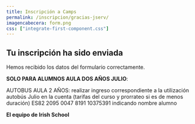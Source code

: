 ```yaml
---
title: Inscripción a Camps
permalink: /inscripcion/gracias-jserv/
imagencabecera: form.png
css: ["integrate-first-component.css"]
---
```


## Tu inscripción ha sido enviada

Hemos recibido los datos del formulario correctamente.

**SOLO PARA ALUMNOS AULA DOS AÑOS JULIO**:

AUTOBUS AULA 2 AÑOS:
realizar ingreso correspondiente a la utilización autobús Julio en la cuenta (tarifas del curso y prorrateo si es de menos duración) ES82 2095 0047 8191 10375391 indicando nombre alumno

**El equipo de Irish School**
